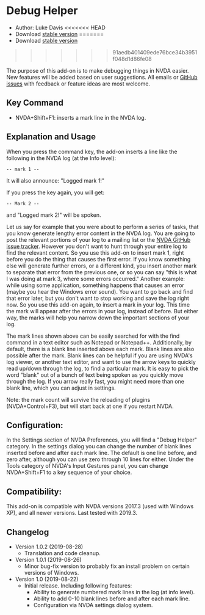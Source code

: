 # Debug Helper

* Author: Luke Davis
<<<<<<< HEAD
* Download [stable version][1]
=======
* Download [stable version](https://addons.nvda-project.org/files/get.php?file=debughelper)
>>>>>>> 91aedb401409ede76bce34b3951f048d1d86fe08

The purpose of this add-on is to make debugging things in NVDA easier.
New features will be added based on user suggestions. All emails or [GitHub issues](https://github.com/XLTechie/debugHelper) with feedback or feature ideas are most welcome.

## Key Command

* NVDA+Shift+F1: inserts a mark line in the NVDA log.

## Explanation and Usage

When you press the command key, the add-on inserts a line like the following in the NVDA log (at the Info level):

```
-- mark 1 --
```

It will also announce: "Logged mark 1!"

If you press the key again, you will get:

```
-- Mark 2 --
```

and "Logged mark 2!" will be spoken.

Let us say for example that you were about to perform a series of tasks, that you know generate lengthy error content in the NVDA log. You are going to post the relevant portions of your log to a mailing list or the [NVDA GitHub issue tracker](https://github.com/nvaccess/nvda/issues). However you don't want to hunt through your entire log to find the relevant content. So you use this add-on to insert mark 1, right before you do the thing that causes the first error. If you know something else will generate further errors, or a different kind, you insert another mark to separate that error from the previous one, or so you can say "this is what I was doing at mark 3, where some errors occurred."
Another example: while using some application, something happens that causes an error (maybe you hear the Windows error sound). You want to go back and find that error later, but you don't want to stop working and save the log right now. So you use this add-on again, to insert a mark in your log. This time the mark will appear after the errors in your log, instead of before. But either way, the marks will help you narrow down the important sections of your log.

The mark lines shown above can be easily searched for with the find command in a text editor such as Notepad or Notepad++.
Additionally, by default, there is a blank line inserted above each mark. Blank lines are also possible after the mark. Blank lines can be helpful if you are using NVDA's log viewer, or another text editor, and want to use the arrow keys to quickly read up/down through the log, to find a particular mark. It is easy to pick the word "blank" out of a bunch of text being spoken as you quickly move through the log. If you arrow really fast, you might need more than one blank line, which you can adjust in settings.

Note: the mark count will survive the reloading of plugins (NVDA+Control+F3), but will start back at one if you restart NVDA.

## Configuration:

In the Settings section of NVDA Preferences, you will find a "Debug Helper" category. In the settings dialog you can change the number of blank lines inserted before and after each mark line. The default is one line before, and zero after, although you can use zero through 10 lines for either.
Under the Tools category of NVDA's Input Gestures panel, you can change NVDA+Shift+F1 to a key sequence of your choice.

## Compatibility:

This add-on is compatible with NVDA versions 2017.3 (used with Windows XP), and all newer versions. Last tested with 2019.3.

## Changelog

* Version 1.0.2 (2019-08-28)
    - Translation and code cleanup.
* Version 1.0.1 (2019-08-26)
    - Minor bug-fix version to probably fix an install problem on certain versions of Windows.
* Version 1.0 (2019-08-22)
    - Initial release. Including following features:
        + Ability to generate numbered mark lines in the log (at info level).
        + Ability to add 0-10 blank lines before and after each mark line.
        + Configuration via NVDA settings dialog system.

[1]: https://addons.nvda-project.org/files/get.php?file=debughelper
